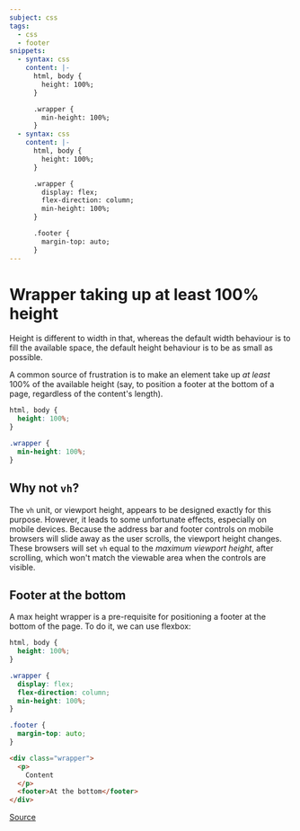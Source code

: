 ```yaml
---
subject: css
tags:
  - css
  - footer
snippets:
  - syntax: css
    content: |-
      html, body {
        height: 100%;
      }

      .wrapper {
        min-height: 100%;
      }
  - syntax: css
    content: |-
      html, body {
        height: 100%;
      }

      .wrapper {
        display: flex;
        flex-direction: column;
        min-height: 100%;
      }

      .footer {
        margin-top: auto;
      }
---
```


# Wrapper taking up at least 100% height

Height is different to width in that, whereas the default width behaviour is to
fill the available space, the default height behaviour is to be as small as
possible.

A common source of frustration is to make an element take up _at least_ 100% of
the available height (say, to position a footer at the bottom of a page,
regardless of the content's length).

```css
html, body {
  height: 100%;
}

.wrapper {
  min-height: 100%;
}
```

## Why not `vh`?

The `vh` unit, or viewport height, appears to be designed exactly for this
purpose. However, it leads to some unfortunate effects, especially on mobile
devices. Because the address bar and footer controls on mobile browsers will
slide away as the user scrolls, the viewport height changes. These browsers
will set `vh` equal to the _maximum viewport height_, after scrolling, which
won't match the viewable area when the controls are visible.

## Footer at the bottom

A max height wrapper is a pre-requisite for positioning a footer at the bottom
of the page. To do it, we can use flexbox:

```css
html, body {
  height: 100%;
}

.wrapper {
  display: flex;
  flex-direction: column;
  min-height: 100%;
}

.footer {
  margin-top: auto;
}
```

```html
<div class="wrapper">
  <p>
    Content
  </p>
  <footer>At the bottom</footer>
</div>
```

[Source](https://courses.joshwcomeau.com/css-for-js/01-rendering-logic-1/11-height)
